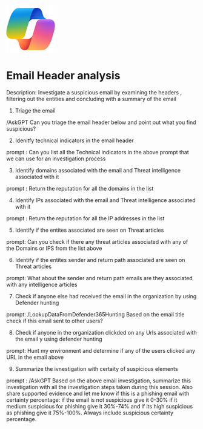 ![Security CoPilot Logo](https://github.com/Azure/Copilot-For-Security/blob/main/Images/ic_fluent_copilot_64_64%402x.png)
# Email Header analysis 

Description: Investigate a suspicious email by examining the headers , filtering out the entities and concluding with a summary of the email

1. Triage the email 

/AskGPT Can you triage the email header below and point out what you find suspicious? <emailheaders>

2. Idenitfy technical indicators in the email header 

prompt : Can you list all the Technical indicators in the above prompt that we can use for an investigation process

3. Identify domains associated with the email and Threat intelligence associated with it 

prompt : Return the reputation for all the domains in the list

4. Identify IPs associated with the email and Threat intelligence associated with it 

prompt : Return the reputation for all the IP addresses in the list

5. Identify if the entites associated are seen on Threat articles 

prompt: Can you check if there any threat articles associated with any of the Domains or IPS from the list above

6. Identify if the entites sender and return path associated are seen on Threat articles 

prompt: What about the sender and return path emails are they associated with any intelligence articles

7. Check if anyone else had received the email in the organization by using  Defender hunting 

prompt: /LookupDataFromDefender365Hunting Based on the email title check if this email sent to other users?

8. Check if anyone in the organization clickded on any Urls associated with the email y using defender hunting 

prompt: Hunt my environment and determine if any of the users clicked any URL in the email above

9. Summarize the ivnestigation with certaity of suspicious elements

prompt : /AskGPT Based on the above email investigation, summarize this investigation with all the investigation steps taken during this session. Also share supported evidence and let me know if this is a phishing email with certainty percentage: if the email is not suspicious give it 0-30% if it medium suspicious for phishing give it 30%-74% and if its high suspicious as phishing give it 75%-100%. Always include suspicious certainty percentage.